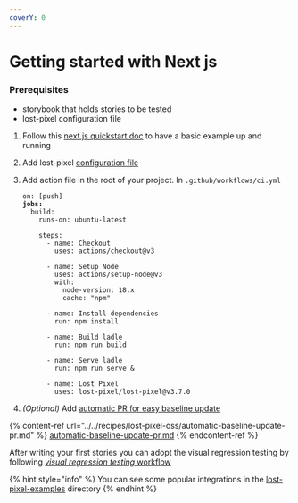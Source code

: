 ```yaml
---
coverY: 0
---
```


# Getting started with Next js

### Prerequisites

- storybook that holds stories to be tested
- lost-pixel configuration file

1. Follow this [next.js quickstart doc](https://nextjs.org/docs) to have a basic example up and running
2. Add lost-pixel [configuration file](../../setup/project-configuration/modes.md#page-shots)
3. Add action file in the root of your project. In `.github/workflows/ci.yml`

   <pre><code>on: [push]
   <strong>jobs:
   </strong>  build:
       runs-on: ubuntu-latest
   
       steps:
         - name: Checkout
           uses: actions/checkout@v3
   
         - name: Setup Node
           uses: actions/setup-node@v3
           with:
             node-version: 18.x
             cache: "npm"
   
         - name: Install dependencies
           run: npm install
   
         - name: Build ladle
           run: npm run build
   
         - name: Serve ladle
           run: npm run serve &#x26;
   
         - name: Lost Pixel
           uses: lost-pixel/lost-pixel@v3.7.0
   </code></pre>

4. _(Optional)_ Add [automatic PR for easy baseline update](../../recipes/lost-pixel-oss/automatic-baseline-update-pr.md)

{% content-ref url="../../recipes/lost-pixel-oss/automatic-baseline-update-pr.md" %}
[automatic-baseline-update-pr.md](../../recipes/lost-pixel-oss/automatic-baseline-update-pr.md)
{% endcontent-ref %}

After writing your first stories you can adopt the visual regression testing by following [_visual regression testing_ workflow](../testing-workflow-github-actions.md)

{% hint style="info" %}
You can see some popular integrations in the [lost-pixel-examples](https://github.com/lost-pixel/lost-pixel-examples) directory
{% endhint %}
